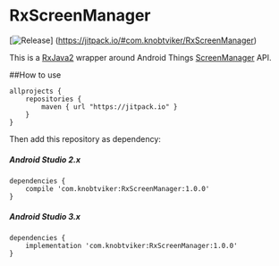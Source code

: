# RxScreenManager

[![Release](https://jitpack.io/v/com.knobtviker/RxScreenManager.svg)]
(https://jitpack.io/#com.knobtviker/RxScreenManager)

This is a [RxJava2](https://github.com/ReactiveX/RxJava) wrapper around Android Things [ScreenManager](https://developer.android.com/things/reference/com/google/android/things/device/ScreenManager.html) API.  

##How to use
```
allprojects {
	repositories {
		maven { url "https://jitpack.io" }
	}
}
```

Then add this repository as dependency:

##### Android Studio 2.x
```
dependencies {
    compile 'com.knobtviker:RxScreenManager:1.0.0'
}
```
##### Android Studio 3.x 
```
dependencies {
    implementation 'com.knobtviker:RxScreenManager:1.0.0'
}
```